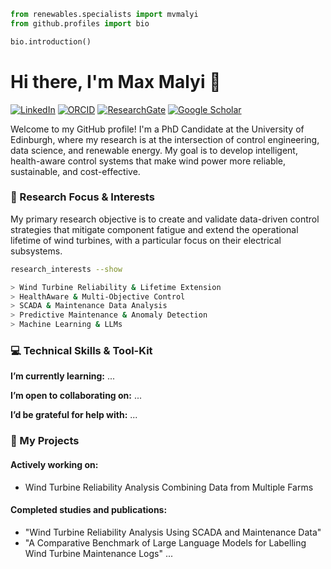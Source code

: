 <!-- 
Welcome, you've found the source code for my GitHub profile :)
Feel free to take inspiration from it for your own profile. 
-->

```python
from renewables.specialists import mvmalyi
from github.profiles import bio

bio.introduction()
```

# Hi there, I'm Max Malyi 👋

[![LinkedIn](https://img.shields.io/badge/LinkedIn-0077B5?logo=linkedin&logoColor=white)](https://www.linkedin.com/in/mvmalyi/) [![ORCID](https://img.shields.io/badge/ORCID-A6CE39?logo=orcid&logoColor=white)](https://orcid.org/0000-0002-1503-9798) [![ResearchGate](https://img.shields.io/badge/ResearchGate-00CCBB?logo=researchgate&logoColor=white)](https://www.researchgate.net/profile/Max-Malyi) [![Google Scholar](https://img.shields.io/badge/Google_Scholar-4285F4?logo=googlescholar&logoColor=white)](https://scholar.google.com/citations?user=FgcRBeUAAAAJ)

Welcome to my GitHub profile! I'm a PhD Candidate at the University of Edinburgh, where my research is at the intersection of control engineering, data science, and renewable energy. My goal is to develop intelligent, health-aware control systems that make wind power more reliable, sustainable, and cost-effective.

### 🔬 Research Focus & Interests

My primary research objective is to create and validate data-driven control strategies that mitigate component fatigue and extend the operational lifetime of wind turbines, with a particular focus on their electrical subsystems.

```bash
research_interests --show

> Wind Turbine Reliability & Lifetime Extension
> HealthAware & Multi-Objective Control
> SCADA & Maintenance Data Analysis
> Predictive Maintenance & Anomaly Detection
> Machine Learning & LLMs
```

### 💻 Technical Skills & Tool-Kit

<!-- shield badges -->


**I’m currently learning:** ...

**I’m open to collaborating on:** ...

**I’d be grateful for help with:** ...

### 🚀 My Projects

#### Actively working on:
- Wind Turbine Reliability Analysis Combining Data from Multiple Farms 

#### Completed studies and publications:
- "Wind Turbine Reliability Analysis Using SCADA and Maintenance Data"
- "A Comparative Benchmark of Large Language Models for Labelling Wind Turbine Maintenance Logs" ...
